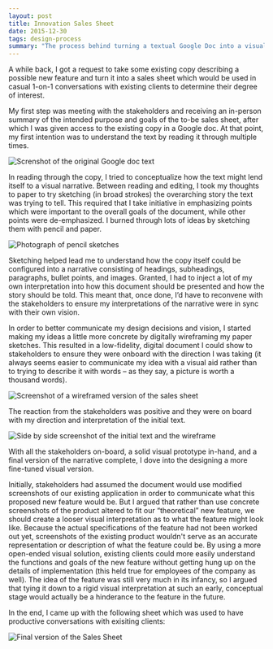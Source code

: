 ```yaml
---
layout: post
title: Innovation Sales Sheet
date: 2015-12-30
tags: design-process
summary: "The process behind turning a textual Google Doc into a visual sales sheet."
---
```


A while back, I got a request to take some existing copy describing a possible new feature and turn it into a sales sheet which would be used in casual 1-on-1 conversations with existing clients to determine their degree of interest.

My first step was meeting with the stakeholders and receiving an in-person summary of the intended purpose and goals of the to-be sales sheet, after which I was given access to the existing copy in a Google doc. At that point, my first intention was to understand the text by reading it through multiple times.

![Screnshot of the original Google doc text]({{site.imageurl}}/2015/sales-sheet-google-doc.png "How it all started")

In reading through the copy, I tried to conceptualize how the text might lend itself to a visual narrative. Between reading and editing, I took my thoughts to paper to try sketching (in broad strokes) the overarching story the text was trying to tell. This required that I take initiative in emphasizing points which were important to the overall goals of the document, while other points were de-emphasized. I burned through lots of ideas by sketching them with pencil and paper.

![Photograph of pencil sketches]({{site.imageurl}}/2015/sales-sheet-sketches.jpg "Initial sketches on the document layout")

Sketching helped lead me to understand how the copy itself could be configured into a narrative consisting of headings, subheadings, paragraphs, bullet points, and images. Granted, I had to inject a lot of my own interpretation into how this document should be presented and how the story should be told. This meant that, once done, I’d have to reconvene with the stakeholders to ensure my interpretations of the narrative were in sync with their own vision.

In order to better communicate my design decisions and vision, I started making my ideas a little more concrete by digitally wireframing my paper sketches. This resulted in a low-fidelity, digital document I could show to stakeholders to ensure they were onboard with the direction I was taking (it always seems easier to communicate my idea with a visual aid rather than to trying to describe it with words – as they say, a picture is worth a thousand words).

![Screenshot of a wireframed version of the sales sheet]({{site.imageurl}}/2015/sales-sheet-wireframe.png "Document wireframe used to sell stakeholders on my direction")

The reaction from the stakeholders was positive and they were on board with my direction and interpretation of the initial text.

![Side by side screenshot of the initial text and the wireframe]({{site.imageurl}}/2015/sales-sheet-text-to-wireframe.png "Side-by-side view of the text transformed into a wireframed visual narrative")

With all the stakeholders on-board, a solid visual prototype in-hand, and a final version of the narrative complete, I dove into the designing a more fine-tuned visual version.

Initially, stakeholders had assumed the document would use modified screenshots of our existing application in order to communicate what this proposed new feature would be. But I argued that rather than use concrete screenshots of the product altered to fit our “theoretical” new feature, we should create a looser visual interpretation as to what the feature might look like. Because the actual specifications of the feature had not been worked out yet, screenshots of the existing product wouldn't serve as an accurate representation or description of what the feature could be. By using a more open-ended visual solution, existing clients could more easily understand the functions and goals of the new feature without getting hung up on the details of implementation (this held true for employees of the company as well). The idea of the feature was still very much in its infancy, so I argued that tying it down to a rigid visual interpretation at such an early, conceptual stage would actually be a hinderance to the feature in the future.

In the end, I came up with the following sheet which was used to have productive conversations with exisiting clients:

![Final version of the Sales Sheet]({{site.imageurl}}/2015/sales-sheet-final.png)
